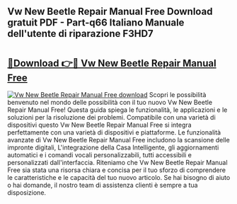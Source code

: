 ## Vw New Beetle Repair Manual Free Download gratuit PDF - Part-q66 Italiano Manuale dell'utente di riparazione F3HD7

# <h2><a href="http://dfc7w1q.blite.top/?on=Vw+New+Beetle+Repair+Manual+Free">🔗Download 👉🔴 Vw New Beetle Repair Manual Free</a></h2>

[![Vw New Beetle Repair Manual Free download](https://i.imgur.com/lujVjoI.png)](http://dfc7w1q.blite.top/?on=Vw+New+Beetle+Repair+Manual+Free)
Scopri le possibilità benvenuto nel mondo delle possibilità con il tuo nuovo Vw New Beetle Repair Manual Free! Questa guida spiega le funzionalità, le applicazioni e le soluzioni per la risoluzione dei problemi. Compatibile con una varietà di dispositivi questo Vw New Beetle Repair Manual Free si integra perfettamente con una varietà di dispositivi e piattaforme. Le funzionalità avanzate di Vw New Beetle Repair Manual Free includono la scansione delle impronte digitali, L'integrazione della Casa Intelligente, gli aggiornamenti automatici e i comandi vocali personalizzabili, tutti accessibili e personalizzati dall'interfaccia. Riteniamo che Vw New Beetle Repair Manual Free sia stata una risorsa chiara e concisa per il tuo sforzo di comprendere le caratteristiche e le capacità del tuo nuovo articolo. Se hai bisogno di aiuto o hai domande, il nostro team di assistenza clienti è sempre a tua disposizione.
